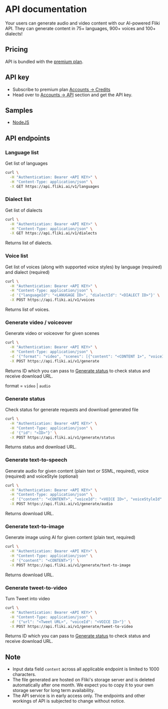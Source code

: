 # API documentation
Your users can generate audio and video content with our AI-powered Fliki API. They can generate content in 75+ languages, 900+ voices and 100+ dialects!

## Pricing
API is bundled with the [premium plan](https://fliki.ai/pricing).

## API key
- Subscribe to premium plan [Accounts → Credits](https://app.fliki.ai/account)
- Head over to [Accounts → API](https://app.fliki.ai/account/api) section and get the API key.

## Samples
- [NodeJS](samples/node)

## API endpoints

### Language list
Get list of languages
```bash
curl \
  -H "Authentication: Bearer <API KEY>" \
  -H "Content-Type: application/json" \
  -X GET https://api.fliki.ai/v1/languages
```

### Dialect list
Get list of dialects
```bash
curl \
  -H "Authentication: Bearer <API KEY>" \
  -H "Content-Type: application/json" \
  -X GET https://api.fliki.ai/v1/dialects
```
Returns list of dialects.

### Voice list
Get list of voices (along with supported voice styles) by language (required) and dialect (required)
```bash
curl \
  -H "Authentication: Bearer <API KEY>" \
  -H "Content-Type: application/json" \
  -d '{"languageId": "<LANUGAGE ID>", "dialectId": "<DIALECT ID>"}' \
  -X POST https://api.fliki.ai/v1/voices
```
Returns list of voices.

### Generate video / voiceover
Generate video or voiceover for given scenes
```bash
curl \
  -H "Authentication: Bearer <API KEY>" \
  -H "Content-Type: application/json" \
  -d '{"format": "video", "scenes": [{"content": "<CONTENT 1>", "voiceId": "<VOICE ID>"}, {"content": "<CONTENT 2>", "voiceId": "<VOICE ID>"}]}' \
  -X POST https://api.fliki.ai/v1/generate
```
Returns ID which you can pass to [Generate status](#generate-status) to check status and receive download URL.

format = `video` | `audio`

### Generate status
Check status for generate requests and download generated file
```bash
curl \
  -H "Authentication: Bearer <API KEY>" \
  -H "Content-Type: application/json" \
  -d '{"id": "<ID>"}' \
  -X POST https://api.fliki.ai/v1/generate/status
```
Returns status and download URL.

### Generate text-to-speech
Generate audio for given content (plain text or SSML, required), voice (required) and voiceStyle (optional)
```bash
curl \
  -H "Authentication: Bearer <API KEY>" \
  -H "Content-Type: application/json" \
  -d '{"content": "<CONTENT>", "voiceId": "<VOICE ID>", "voiceStyleId": "<VOICE STYLE ID>"}' \
  -X POST https://api.fliki.ai/v1/generate/audio
```
Returns download URL.

### Generate text-to-image
Generate image using AI for given content (plain text, required)
```bash
curl \
  -H "Authentication: Bearer <API KEY>" \
  -H "Content-Type: application/json" \
  -d '{"content": "<CONTENT>"}' \
  -X POST https://api.fliki.ai/v1/generate/text-to-image
```
Returns download URL.

### Generate tweet-to-video
Turn Tweet into video
```bash
curl \
  -H "Authentication: Bearer <API KEY>" \
  -H "Content-Type: application/json" \
  -d '{"url": "<Tweet URL>", "voiceId": "<VOICE ID>"}' \
  -X POST https://api.fliki.ai/v1/generate/tweet-to-video
```
Returns ID which you can pass to [Generate status](#generate-status) to check status and receive download URL.

## Note
- Input data field `content` across all applicable endpoint is limited to 1000 characters.
- The file generated are hosted on Fliki's storage server and is deleted automatically after one month. We expect you to copy it to your own storage server for long term availability.
- The API service is in early access only. The endpoints and other workings of API is subjected to change without notice.
